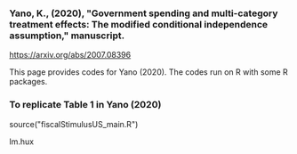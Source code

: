 ### Yano, K., (2020), "Government spending and multi-category treatment effects: The modified conditional independence assumption," manuscript.

https://arxiv.org/abs/2007.08396

This page provides codes for Yano (2020). The codes run on R with some R packages.

### To replicate Table 1 in Yano (2020)
source("fiscalStimulusUS_main.R")

lm.hux
